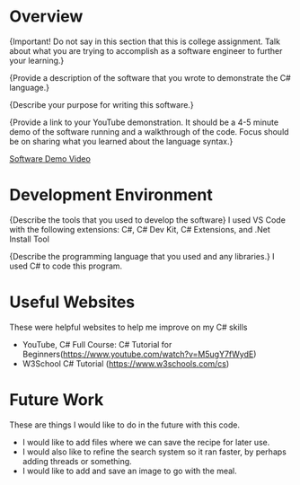 # Overview

{Important! Do not say in this section that this is college assignment. Talk about what you are trying to accomplish as a software engineer to further your learning.}

{Provide a description of the software that you wrote to demonstrate the C# language.}

{Describe your purpose for writing this software.}

{Provide a link to your YouTube demonstration. It should be a 4-5 minute demo of the software running and a walkthrough of the code. Focus should be on sharing what you learned about the language syntax.}

[Software Demo Video](http://youtube.link.goes.here)

# Development Environment

{Describe the tools that you used to develop the software}
I used VS Code with the following extensions: C#, C# Dev Kit, C# Extensions, and .Net Install Tool

{Describe the programming language that you used and any libraries.}
I used C# to code this program. 

# Useful Websites

These were helpful websites to help me improve on my C# skills

- YouTube, C# Full Course: C# Tutorial for Beginners(https://www.youtube.com/watch?v=M5ugY7fWydE)
- W3School C# Tutorial (https://www.w3schools.com/cs)

# Future Work

These are things I would like to do in the future with this code. 

- I would like to add files where we can save the recipe for later use.
- I would also like to refine the search system so it ran faster, by perhaps adding threads or something.
- I would like to add and save an image to go with the meal. 

